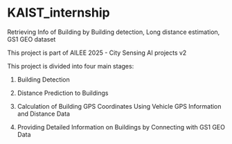 # KAIST_internship
Retrieving Info of Building by Building detection, Long distance estimation, GS1 GEO dataset

This project is part of AILEE 2025 - City Sensing AI projects v2

This project is divided into four main stages:

1. Building Detection

2. Distance Prediction to Buildings
3. Calculation of Building GPS Coordinates Using Vehicle GPS Information and Distance Data
4. Providing Detailed Information on Buildings by Connecting with GS1 GEO Data
